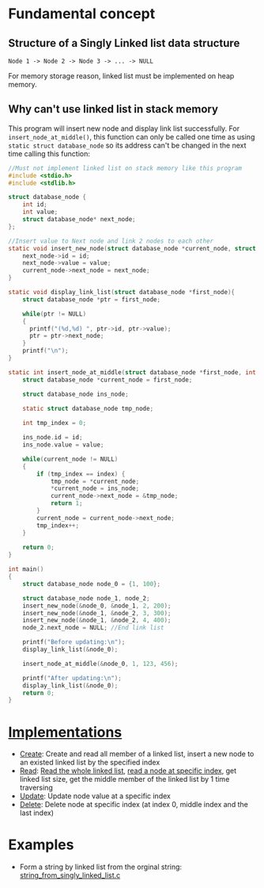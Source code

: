# Fundamental concept

## Structure of a Singly Linked list data structure

```
Node 1 -> Node 2 -> Node 3 -> ... -> NULL
```

For memory storage reason, linked list must be implemented on heap memory.

## Why can't use linked list in stack memory

This program will insert new node and display link list successfully. For ``insert_node_at_middle()``, this function can only be called one time as using ``static struct database_node`` so its address can't be changed in the next time calling this function:

```c
//Must not implement linked list on stack memory like this program
#include <stdio.h> 
#include <stdlib.h>

struct database_node { 
    int id;
    int value;
    struct database_node* next_node; 
}; 

//Insert value to Next node and link 2 nodes to each other
static void insert_new_node(struct database_node *current_node, struct database_node *next_node, int id, int value)  {
    next_node->id = id;
    next_node->value = value;
    current_node->next_node = next_node;
}

static void display_link_list(struct database_node *first_node){
    struct database_node *ptr = first_node;

    while(ptr != NULL)
	{        
      printf("(%d,%d) ", ptr->id, ptr->value);
      ptr = ptr->next_node;
    }
    printf("\n");
}

static int insert_node_at_middle(struct database_node *first_node, int index, int id, int value){
    struct database_node *current_node = first_node;

    struct database_node ins_node;
    
    static struct database_node tmp_node; 

    int tmp_index = 0;

    ins_node.id = id;
    ins_node.value = value;

    while(current_node != NULL)
	{        
      	if (tmp_index == index) {
            tmp_node = *current_node;
            *current_node = ins_node;
            current_node->next_node = &tmp_node;
			return 1;
      	}
		current_node = current_node->next_node;
		tmp_index++;
    }
   
    return 0;
}

int main() 
{ 
    struct database_node node_0 = {1, 100};

    struct database_node node_1, node_2;
    insert_new_node(&node_0, &node_1, 2, 200);
    insert_new_node(&node_1, &node_2, 3, 300);
    insert_new_node(&node_1, &node_2, 4, 400);
    node_2.next_node = NULL; //End link list

	printf("Before updating:\n");
    display_link_list(&node_0);

    insert_node_at_middle(&node_0, 1, 123, 456);

	printf("After updating:\n");
	display_link_list(&node_0);
    return 0; 
} 
```

# [Implementations](Implementations.md)

* [Create](Implementations.md#create): Create and read all member of a linked list, insert a new node to an existed linked list by the specified index
* [Read](Implementations.md#read): [Read the whole linked list](), [read a node at specific index](), get linked list size, get the middle member of the linked list by 1 time traversing
* [Update](Implementations.md#update): Update node value at a specific index
* [Delete](Implementations.md#delete): Delete node at specific index (at index 0, middle index and the last index)

# Examples

* Form a string by linked list from the orginal string: [string_from_singly_linked_list.c](string_from_singly_linked_list.c)
